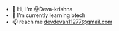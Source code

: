 - 👋 Hi, I’m @Deva-krishna
- 🌱 I’m currently learning btech
- 📫 reach me devdevan11277@gmail.com

<!---
Deva-krishna/Deva-krishna is a ✨ special ✨ repository because its `README.md` (this file) appears on your GitHub profile.
You can click the Preview link to take a look at your changes.
--->

